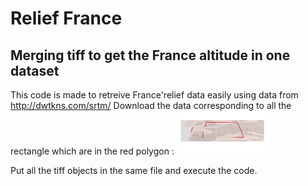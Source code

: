 # Relief France

## Merging tiff to get the France altitude in one dataset

This code is made to retreive France'relief data easily using data from http://dwtkns.com/srtm/
Download the data corresponding to all the rectangle which are in the red polygon : 
<img src="image.png" width="150" height="70">

Put all the tiff objects in the same file and execute the code.


 
